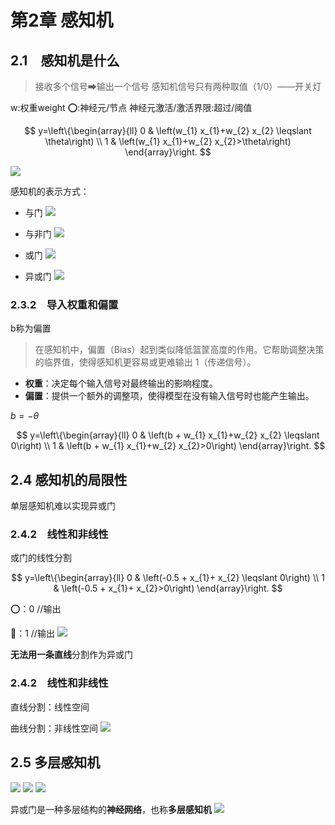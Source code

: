 # 第2章 感知机
## 2.1　感知机是什么
> 接收多个信号➡输出一个信号
> 感知机信号只有两种取值（1/0）——开关灯

w:权重weight
⭕:神经元/节点
神经元激活/激活界限:超过/阈值


$$ 
y=\left\{\begin{array}{ll}
0 & \left(w_{1} x_{1}+w_{2} x_{2} \leqslant \theta\right) \\
1 & \left(w_{1} x_{1}+w_{2} x_{2}>\theta\right)
\end{array}\right.
$$

![](images/Pasted%20image%2020240619173402.png)

感知机的表示方式：

- 与门
![](images/Pasted%20image%2020240619174226.png)

- 与非门
![](images/Pasted%20image%2020240619174239.png)

- 或门
![](images/Pasted%20image%2020240619174248.png)

- 异或门
![](images/Pasted%20image%2020240619174306.png)


### 2.3.2　导入权重和偏置
b称为偏置
> 在感知机中，偏置（Bias）起到类似降低篮筐高度的作用。它帮助调整决策的临界值，使得感知机更容易或更难输出 1（传递信号）。

- **权重**：决定每个输入信号对最终输出的影响程度。
- **偏置**：提供一个额外的调整项，使得模型在没有输入信号时也能产生输出。


$b = -θ$

$$
y=\left\{\begin{array}{ll}
0 & \left(b + w_{1} x_{1}+w_{2} x_{2} \leqslant 0\right) \\
1 & \left(b + w_{1} x_{1}+w_{2} x_{2}>0\right)
\end{array}\right.
$$

## 2.4 感知机的局限性
单层感知机难以实现异或门

### 2.4.2　线性和非线性
或门的线性分割


$$
y=\left\{\begin{array}{ll}
0 & \left(-0.5 + x_{1}+ x_{2} \leqslant 0\right) \\
1 & \left(-0.5 + x_{1}+ x_{2}>0\right)
\end{array}\right.
$$

⭕：0 //输出

🔺：1 //输出
![](images/Pasted%20image%2020240619174904.png)

**无法用一条直线**分割作为异或门

### 2.4.2　线性和非线性
直线分割：线性空间

曲线分割：非线性空间
![](images/Pasted%20image%2020240619175253.png)


## 2.5 多层感知机
![](images/Pasted%20image%2020240619175417.png)
![](images/Pasted%20image%2020240619175356.png)
![](images/Pasted%20image%2020240619175451.png)

异或门是一种多层结构的**神经网络**，也称**多层感知机**
![](images/Pasted%20image%2020240619175539.png)
